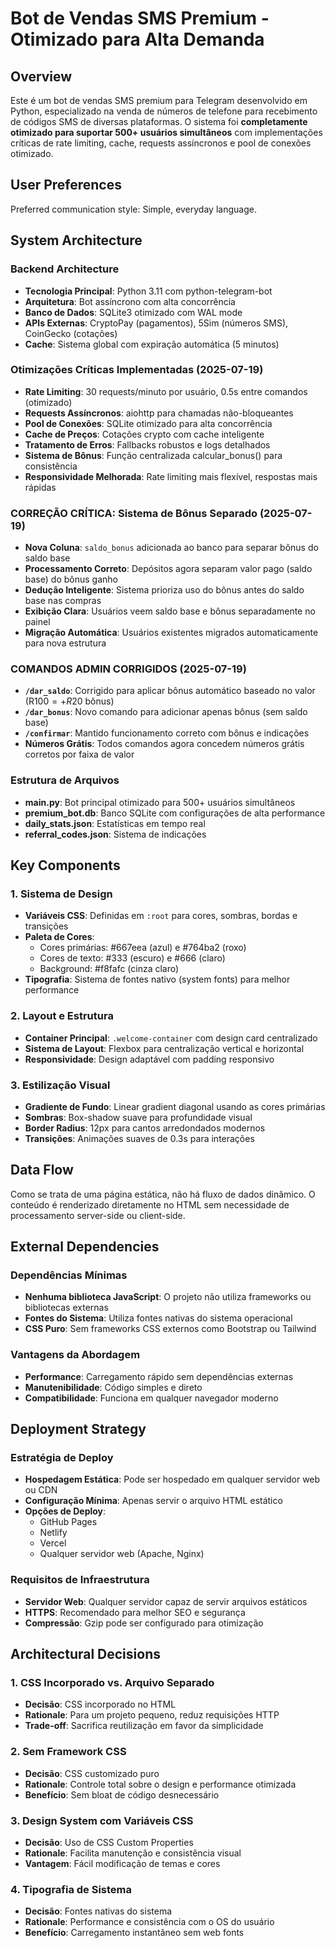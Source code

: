 # Bot de Vendas SMS Premium - Otimizado para Alta Demanda

## Overview

Este é um bot de vendas SMS premium para Telegram desenvolvido em Python, especializado na venda de números de telefone para recebimento de códigos SMS de diversas plataformas. O sistema foi **completamente otimizado para suportar 500+ usuários simultâneos** com implementações críticas de rate limiting, cache, requests assíncronos e pool de conexões otimizado.

## User Preferences

Preferred communication style: Simple, everyday language.

## System Architecture

### Backend Architecture
- **Tecnologia Principal**: Python 3.11 com python-telegram-bot
- **Arquitetura**: Bot assíncrono com alta concorrência
- **Banco de Dados**: SQLite3 otimizado com WAL mode
- **APIs Externas**: CryptoPay (pagamentos), 5Sim (números SMS), CoinGecko (cotações)
- **Cache**: Sistema global com expiração automática (5 minutos)

### Otimizações Críticas Implementadas (2025-07-19)
- **Rate Limiting**: 30 requests/minuto por usuário, 0.5s entre comandos (otimizado)
- **Requests Assíncronos**: aiohttp para chamadas não-bloqueantes
- **Pool de Conexões**: SQLite otimizado para alta concorrência
- **Cache de Preços**: Cotações crypto com cache inteligente
- **Tratamento de Erros**: Fallbacks robustos e logs detalhados
- **Sistema de Bônus**: Função centralizada calcular_bonus() para consistência
- **Responsividade Melhorada**: Rate limiting mais flexível, respostas mais rápidas

### CORREÇÃO CRÍTICA: Sistema de Bônus Separado (2025-07-19)
- **Nova Coluna**: `saldo_bonus` adicionada ao banco para separar bônus do saldo base
- **Processamento Correto**: Depósitos agora separam valor pago (saldo base) do bônus ganho
- **Dedução Inteligente**: Sistema prioriza uso do bônus antes do saldo base nas compras
- **Exibição Clara**: Usuários veem saldo base e bônus separadamente no painel
- **Migração Automática**: Usuários existentes migrados automaticamente para nova estrutura

### COMANDOS ADMIN CORRIGIDOS (2025-07-19)
- **`/dar_saldo`**: Corrigido para aplicar bônus automático baseado no valor (R$100 = +R$20 bônus)
- **`/dar_bonus`**: Novo comando para adicionar apenas bônus (sem saldo base)
- **`/confirmar`**: Mantido funcionamento correto com bônus e indicações
- **Números Grátis**: Todos comandos agora concedem números grátis corretos por faixa de valor

### Estrutura de Arquivos
- **main.py**: Bot principal otimizado para 500+ usuários simultâneos
- **premium_bot.db**: Banco SQLite com configurações de alta performance
- **daily_stats.json**: Estatísticas em tempo real
- **referral_codes.json**: Sistema de indicações

## Key Components

### 1. Sistema de Design
- **Variáveis CSS**: Definidas em `:root` para cores, sombras, bordas e transições
- **Paleta de Cores**: 
  - Cores primárias: #667eea (azul) e #764ba2 (roxo)
  - Cores de texto: #333 (escuro) e #666 (claro)
  - Background: #f8fafc (cinza claro)
- **Tipografia**: Sistema de fontes nativo (system fonts) para melhor performance

### 2. Layout e Estrutura
- **Container Principal**: `.welcome-container` com design card centralizado
- **Sistema de Layout**: Flexbox para centralização vertical e horizontal
- **Responsividade**: Design adaptável com padding responsivo

### 3. Estilização Visual
- **Gradiente de Fundo**: Linear gradient diagonal usando as cores primárias
- **Sombras**: Box-shadow suave para profundidade visual
- **Border Radius**: 12px para cantos arredondados modernos
- **Transições**: Animações suaves de 0.3s para interações

## Data Flow

Como se trata de uma página estática, não há fluxo de dados dinâmico. O conteúdo é renderizado diretamente no HTML sem necessidade de processamento server-side ou client-side.

## External Dependencies

### Dependências Mínimas
- **Nenhuma biblioteca JavaScript**: O projeto não utiliza frameworks ou bibliotecas externas
- **Fontes do Sistema**: Utiliza fontes nativas do sistema operacional
- **CSS Puro**: Sem frameworks CSS externos como Bootstrap ou Tailwind

### Vantagens da Abordagem
- **Performance**: Carregamento rápido sem dependências externas
- **Manutenibilidade**: Código simples e direto
- **Compatibilidade**: Funciona em qualquer navegador moderno

## Deployment Strategy

### Estratégia de Deploy
- **Hospedagem Estática**: Pode ser hospedado em qualquer servidor web ou CDN
- **Configuração Mínima**: Apenas servir o arquivo HTML estático
- **Opções de Deploy**:
  - GitHub Pages
  - Netlify
  - Vercel
  - Qualquer servidor web (Apache, Nginx)

### Requisitos de Infraestrutura
- **Servidor Web**: Qualquer servidor capaz de servir arquivos estáticos
- **HTTPS**: Recomendado para melhor SEO e segurança
- **Compressão**: Gzip pode ser configurado para otimização

## Architectural Decisions

### 1. CSS Incorporado vs. Arquivo Separado
- **Decisão**: CSS incorporado no HTML
- **Rationale**: Para um projeto pequeno, reduz requisições HTTP
- **Trade-off**: Sacrifica reutilização em favor da simplicidade

### 2. Sem Framework CSS
- **Decisão**: CSS customizado puro
- **Rationale**: Controle total sobre o design e performance otimizada
- **Benefício**: Sem bloat de código desnecessário

### 3. Design System com Variáveis CSS
- **Decisão**: Uso de CSS Custom Properties
- **Rationale**: Facilita manutenção e consistência visual
- **Vantagem**: Fácil modificação de temas e cores

### 4. Tipografia de Sistema
- **Decisão**: Fontes nativas do sistema
- **Rationale**: Performance e consistência com o OS do usuário
- **Benefício**: Carregamento instantâneo sem web fonts
